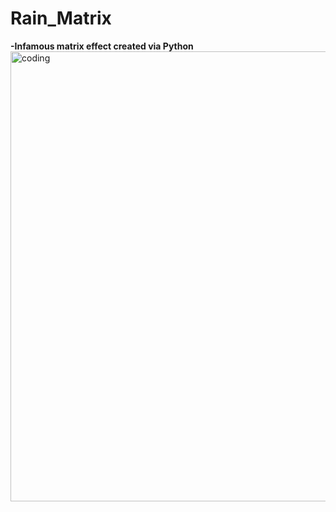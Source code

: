 # Rain_Matrix
**-Infamous matrix effect created via Python**
<img align="right" alt="coding" height="720" width="1024" src=https://64.media.tumblr.com/7696b08be336171baef4a005d1426e1a/0727fe47787d0a0c-a6/s540x810/595474d90bdf58493ae0d3a4ea5c1bf3391242a1.gif>
